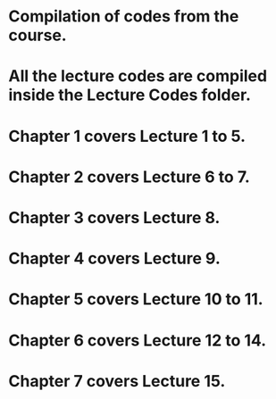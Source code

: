 # Compilation of codes from the course.
# All the lecture codes are compiled inside the Lecture Codes folder.

  # Chapter 1 covers Lecture 1 to 5.
  
  # Chapter 2 covers Lecture 6 to 7.
  
  # Chapter 3 covers Lecture 8.
  
  # Chapter 4 covers Lecture 9.
  
  # Chapter 5 covers Lecture 10 to 11.
  
  # Chapter 6 covers Lecture 12 to 14.
  
  # Chapter 7 covers Lecture 15.

